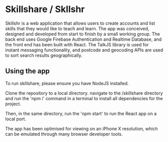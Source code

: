 # Skillshare / Skllshr

Skillshr is a web application that allows users to create accounts and list skills that they would like to teach and learn. The app was conceived, designed and developed from start to finish by a small working group. The back end uses Google Firebase Authentication and Realtime Database, and the front end has been built with React. The TalkJS library is used for instant messaging functionality, and postcode and geocoding APIs are used to sort search results geographically.  

## Using the app

To run skillshare, please ensure you have NodeJS installed.

Clone the repository to a local directory. navigate to the /skillshare directory and run the 'npm i' command in a terminal to install all dependencies for the project.

Then, in the same directory, run the 'npm start' to run the React app on a local port.

The app has been optimised for viewing on an iPhone X resolution, which can be emulated through many browser developer tools.
